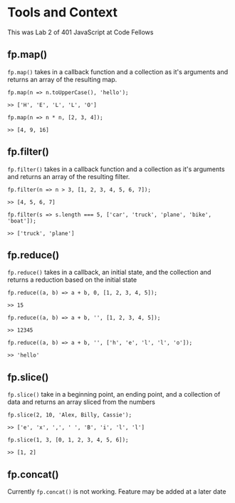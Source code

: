 # Tools and Context

This was Lab 2 of 401 JavaScript at Code Fellows

## fp.map()
`fp.map()` takes in a callback function and a collection as it's arguments and returns an array of the resulting map.
```
fp.map(n => n.toUpperCase(), 'hello');

>> ['H', 'E', 'L', 'L', 'O']

```
```
fp.map(n => n * n, [2, 3, 4]);

>> [4, 9, 16]
```

## fp.filter()
`fp.filter()` takes in a callback function and a collection as it's arguments and returns an array of the resulting filter.
```
fp.filter(n => n > 3, [1, 2, 3, 4, 5, 6, 7]);

>> [4, 5, 6, 7]
```
```
fp.filter(s => s.length === 5, ['car', 'truck', 'plane', 'bike', 'boat']);

>> ['truck', 'plane']
```

## fp.reduce()
`fp.reduce()` takes in a callback, an initial state, and the collection and returns a reduction based on the initial state

```
fp.reduce((a, b) => a + b, 0, [1, 2, 3, 4, 5]);

>> 15
```
```
fp.reduce((a, b) => a + b, '', [1, 2, 3, 4, 5]);

>> 12345
```
```
fp.reduce((a, b) => a + b, '', ['h', 'e', 'l', 'l', 'o']);

>> 'hello'
```

## fp.slice()
`fp.slice()` take in a beginning point, an ending point, and a collection of data and returns an array sliced from the numbers

```
fp.slice(2, 10, 'Alex, Billy, Cassie');

>> ['e', 'x', ',', ' ', 'B', 'i', 'l', 'l']
```
```
fp.slice(1, 3, [0, 1, 2, 3, 4, 5, 6]);

>> [1, 2]
```  


## fp.concat()

Currently `fp.concat()` is not working. Feature may be added at a later date

